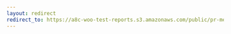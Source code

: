 ```yaml
---
layout: redirect
redirect_to: https://a8c-woo-test-reports.s3.amazonaws.com/public/pr-merge/44397/api/index.html
---
```

